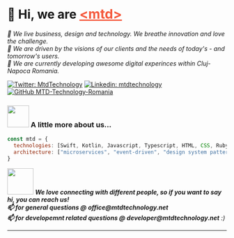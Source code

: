 <h1>👋 Hi, we are <a href="https://mtdtechnology.net" class="nav-link" style="color: rgb(245, 89, 61); font-size: 30px;">&lt;mtd&gt;</a></h1>

<p><em> 👀 We live business, design and technology. We breathe innovation and love the challenge.</br>👀 We are driven by the visions of our clients and the needs of today's - and tomorrow's users. </br>🌱 We are currently developing awesome digital experinces within Cluj-Napoca Romania.
</em></p>

[![Twitter: MtdTechnology](https://img.shields.io/twitter/follow/MtdTechnology?style=social)](https://twitter.com/MtdTechnology)
[![Linkedin: mtdtechnology](https://img.shields.io/badge/-mtdtechnology-blue?style=flat-square&logo=Linkedin&logoColor=white&link=https://www.linkedin.com/company/mtdtechnology/)](https://www.linkedin.com/company/mtdtechnology/)
[![GitHub MTD-Technology-Romania](https://img.shields.io/github/followers/MTD-Technology-Romania?label=follow&style=social)](https://github.com/MTD-Technology-Romania)

### <img src="https://media.giphy.com/media/VgCDAzcKvsR6OM0uWg/giphy.gif" width="50"> A little more about us...  

```javascript
const mtd = {
  technologies: [Swift, Kotlin, Javascript, Typescript, HTML, CSS, Ruby, Python, Java, Docker, Kubernets, Aws, Azure, GCloud],
  architecture: ["microservices", "event-driven", "design system pattern", "cloud native"],
}
```

<img src="https://media.giphy.com/media/LnQjpWaON8nhr21vNW/giphy.gif" width="60"> 
<em><b>We love connecting with different people, so if you want to say hi, you can reach us! </br> 
📫 for general questions @ office@mtdtechnology.net </br> 
📫 for developemnt related questions @ developer@mtdtechnology.net</b> :)</em>

---
